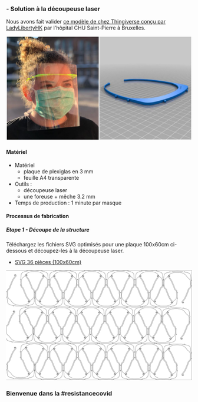 ###  - Solution à la découpeuse laser

Nous avons fait valider [ce modèle de chez Thingiverse conçu par LadyLibertyHK](http://thingiverse.com/thing:4159366) par l'hôpital CHU Saint-Pierre à Bruxelles.

![](./images/P2-summary.jpeg)

#### Matériel

* Matériel
  * plaque de plexiglas en 3 mm
  * feuille A4 transparente
* Outils :
  * découpeuse laser
  * une foreuse + mêche 3.2 mm
* Temps de production : 1 minute par masque

#### Processus de fabrication

##### Etape 1 - Découpe de la structure

Téléchargez les fichiers SVG optimisés pour une plaque 100x60cm ci-dessous et découpez-les à la découpeuse laser.
* [SVG 36 pièces (100x60cm)](./Mask_30pcs.svg)


![](./images/P2-36Masks.png)


### Bienvenue dans la #resistancecovid